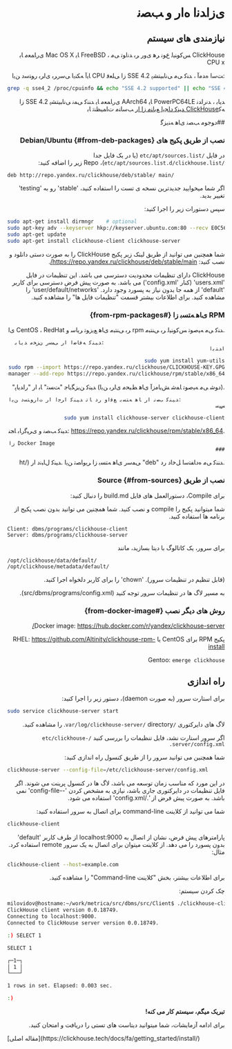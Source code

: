 <div dir="rtl" markdown="1">

# ﯼﺯﺍﺪﻧﺍ ﻩﺍﺭ ﻭ ﺐﺼﻧ

## نیازمندی های سیستم

ClickHouse ﺲﮐﻮﻨﯿﻟ ﻉﻮﻧ ﺮﻫ ﯼﻭﺭ ﺮﺑ ﺪﻧﺍﻮﺗ ﯽﻣ ، FreeBSD ﺎﯾ Mac OS X ﯼﺭﺎﻤﻌﻣ ﺎﺑ CPU x

:ﺖﺳﺍ ﻩﺪﻣﺁ ، ﺪﻨﮐ ﯽﻣ ﯽﻧﺎﺒﯿﺘﺸﭘ SSE 4.2 ﺯﺍ ﯽﻠﻌﻓ CPU ﺎﯾﺁ ﻪﮑﻨﯾﺍ ﯽﺳﺭﺮﺑ ﯼﺍﺮﺑ ﺭﻮﺘﺳﺩ ﻦﯾﺍ

</div>

```bash
grep -q sse4_2 /proc/cpuinfo && echo "SSE 4.2 supported" || echo "SSE 4.2 not supported"
```

<div dir="rtl" markdown="1">

ﺪﯾﺎﺑ ، ﺪﻧﺭﺍﺪﻧ PowerPC64LE ﺎﯾ AArch64 ﯼﺭﺎﻤﻌﻣ ﺎﯾ ﺪﻨﻨﮐ ﯽﻤﻧ ﯽﻧﺎﺒﯿﺘﺸﭘ SSE 4.2 ﺯﺍ ﻪﮐ[ClickHouse ﺪﯿﻨﮐ ﺩﺎﺠﯾﺍ ﻊﺑﺎﻨﻣ ﺯﺍ ﺍﺭ](#from-sources) ﺐﺳﺎﻨﻣ ﺕﺎﻤﯿﻈﻨﺗ ﺎﺑ

##ﺩﻮﺟﻮﻣ ﺐﺼﻧ ﯼﺎﻫ ﻪﻨﯾﺰﮔ

### نصب از طریق پکیج های Debian/Ubuntu {#from-deb-packages}

در فایل `/etc/apt/sources.list` (یا در یک فایل جدا `/etc/apt/sources.list.d/clickhouse.list`)، Repo زیر را اضافه کنید:

</div>

```
deb http://repo.yandex.ru/clickhouse/deb/stable/ main/
```

<div dir="rtl" markdown="1">

اگر شما میخوایید جدیدترین نسخه ی تست را استفاده کنید، 'stable' رو به 'testing' تغییر بدید.

سپس دستورات زیر را اجرا کنید:

</div>

```bash
sudo apt-get install dirmngr    # optional
sudo apt-key adv --keyserver hkp://keyserver.ubuntu.com:80 --recv E0C56BD4    # optional
sudo apt-get update
sudo apt-get install clickhouse-client clickhouse-server
```

<div dir="rtl" markdown="1">

شما همچنین می توانید از طریق لینک زیر پکیج ClickHouse را به صورت دستی دانلود و نصب کنید: <https://repo.yandex.ru/clickhouse/deb/stable/main/>.

ClickHouse دارای تنظیمات محدودیت دسترسی می باشد. این تنظیمات در فایل 'users.xml' (کنار 'config.xml') می باشد. به صورت پیش فرض دسترسی برای کاربر 'default' از همه جا بدون نیاز به پسورد وجود دارد. 'user/default/networks' را مشاهده کنید. برای اطلاعات بیشتر قسمت "تنظیمات فایل ها" را مشاهده کنید.

### RPM ﯼﺎﻫ ﻪﺘﺴﺑ ﺯﺍ {#from-rpm-packages}

.ﺪﻨﮐ ﯽﻣ ﻪﯿﺻﻮﺗ ﺲﮐﻮﻨﯿﻟ ﺮﺑ ﯽﻨﺘﺒﻣ rpm ﺮﺑ ﯽﻨﺘﺒﻣ ﯼﺎﻫ ﻊﯾﺯﻮﺗ ﺮﯾﺎﺳ ﻭ CentOS ، RedHat ﯼﺍ

                                           :ﺪﯿﻨﮐ ﻪﻓﺎﺿﺍ ﺍﺭ ﯽﻤﺳﺭ ﻥﺰﺨﻣ ﺪﯾﺎﺑ ﺍﺪﺘﺑﺍ

```bash
sudo yum install yum-utils
sudo rpm --import https://repo.yandex.ru/clickhouse/CLICKHOUSE-KEY.GPG
sudo yum-config-manager --add-repo https://repo.yandex.ru/clickhouse/rpm/stable/x86_64
```

.(ﺩﻮﺷ ﯽﻣ ﻪﯿﺻﻮﺗ ﺎﻤﺷ ﺶﯾﺎﻣﺯﺁ ﯼﺎﻫ ﻂﯿﺤﻣ ﯼﺍﺮﺑ ﻦﯾﺍ) ﺪﯿﻨﮐ ﻦﯾﺰﮕﯾﺎﺟ "ﺖﺴﺗ" ﺎﺑ ﺍﺭ "ﺭﺍﺪﯾﺎﭘ"

                  :ﺪﯿﻨﮐ ﺐﺼﻧ ﺍﺭ ﺎﻫ ﻪﺘﺴﺑ ﻊﻗﺍﻭ ﺭﺩ ﺎﺗ ﺪﯿﻨﮐ ﺍﺮﺟﺍ ﺍﺭ ﺕﺍﺭﻮﺘﺳﺩ ﻦﯾﺍ ﺲﭙﺳ

```bash
sudo yum install clickhouse-server clickhouse-client
```

.<https://repo.yandex.ru/clickhouse/rpm/stable/x86_64> :ﺪﯿﻨﮐ ﺐﺼﻧ ﻭ ﯼﺮﯿﮔﺭﺎﺑ ﺎﺠﻨ

                                                           Docker Image ﺯﺍ ###

.ﺪﻨﻨﮐ ﯽﻣ ﻩﺩﺎﻔﺘﺳﺍ ﻞﺧﺍﺩ ﺭﺩ "deb" ﯽﻤﺳﺭ ﯼﺎﻫ ﻪﺘﺴﺑ ﺯﺍ ﺮﯾﻭﺎﺼﺗ ﻦﯾﺍ .ﺪﯿﻨﮐ ﻝﺎﺒﻧﺩ ﺍﺭ (/ht


### نصب از طریق Source {#from-sources}

برای Compile، دستورالعمل های فایل build.md را دنبال کنید:

شما میتوانید پکیج را compile و نصب کنید. شما همچنین می توانید بدون نصب پکیج از برنامه ها استفاده کنید.

</div>

```
Client: dbms/programs/clickhouse-client
Server: dbms/programs/clickhouse-server
```

<div dir="rtl" markdown="1">

برای سرور، یک کاتالوگ با دیتا بسازید، مانند

</div>

```
/opt/clickhouse/data/default/
/opt/clickhouse/metadata/default/
```

<div dir="rtl" markdown="1">

(قابل تنظیم در تنظیمات سرور). 'chown' را برای کاربر دلخواه اجرا کنید.

به مسیر لاگ ها در تنظیمات سرور توجه کنید (src/dbms/programs/config.xml).

### روش های دیگر نصب {#from-docker-image}

Docker image: <https://hub.docker.com/r/yandex/clickhouse-server/>

پکیج RPM برای CentOS یا RHEL: <https://github.com/Altinity/clickhouse-rpm-install>

Gentoo: `emerge clickhouse`

## راه اندازی

برای استارت سرور (به صورت daemon)، دستور زیر را اجرا کنید:

</div>

```bash
sudo service clickhouse-server start
```

<div dir="rtl" markdown="1">

لاگ های دایرکتوری `/var/log/clickhouse-server/` directory. را مشاهده کنید.

اگر سرور استارت نشد، فایل تنظیمات را بررسی کنید `/etc/clickhouse-server/config.xml.`

شما همچنین می توانید سرور را از طریق کنسول راه اندازی کنید:

</div>

```bash
clickhouse-server --config-file=/etc/clickhouse-server/config.xml
```

<div dir="rtl" markdown="1">

در این مورد که مناسب زمان توسعه می باشد، لاگ ها در کنسول پرینت می شوند. اگر فایل تنظیمات در دایرکتوری جاری باشد، نیازی به مشخص کردن '--config-file' نمی باشد. به صورت پیش فرض از './config.xml' استفاده می شود.

شما می توانید از کلاینت command-line برای اتصال به سرور استفاده کنید:

</div>

```bash
clickhouse-client
```

<div dir="rtl" markdown="1">

پارامترهای پیش فرض، نشان از اتصال به localhost:9000 از طرف کاربر 'default' بدون پسورد را می دهد. از کلاینت میتوان برای اتصال به یک سرور remote استفاده کرد. مثال:

</div>

```bash
clickhouse-client --host=example.com
```

<div dir="rtl" markdown="1">

برای اطلاعات بیشتر، بخش "کلاینت Command-line" را مشاهده کنید.

چک کردن سیستم:

</div>

```bash
milovidov@hostname:~/work/metrica/src/dbms/src/Client$ ./clickhouse-client
ClickHouse client version 0.0.18749.
Connecting to localhost:9000.
Connected to ClickHouse server version 0.0.18749.

:) SELECT 1

SELECT 1

┌─1─┐
│ 1 │
└───┘

1 rows in set. Elapsed: 0.003 sec.

:)
```

<div dir="rtl" markdown="1">

**تبریک میگم، سیستم کار می کنه!**

برای ادامه آزمایشات، شما میتوانید دیتاست های تستی را دریافت و امتحان کنید.

</div>
[مقاله اصلی](https://clickhouse.tech/docs/fa/getting_started/install/) <!--hide-->
